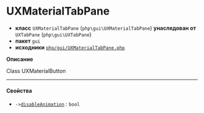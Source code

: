 # UXMaterialTabPane

- **класс** `UXMaterialTabPane` (`php\gui\UXMaterialTabPane`) **унаследован от** `UXTabPane` (`php\gui\UXTabPane`)
- **пакет** `gui`
- **исходники** [`php/gui/UXMaterialTabPane.php`](./src/main/resources/JPHP-INF/sdk/php/gui/UXMaterialTabPane.php)

**Описание**

Class UXMaterialButton

---

#### Свойства

- `->`[`disableAnimation`](#prop-disableanimation) : `bool`